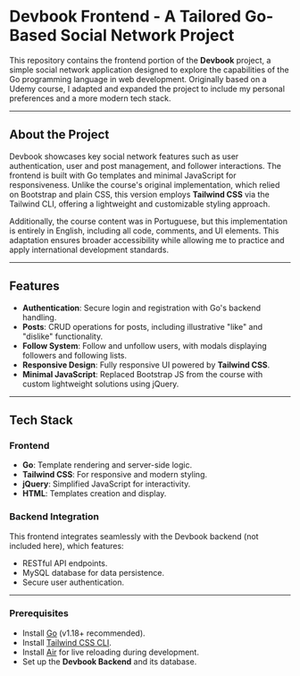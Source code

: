# Devbook Frontend - A Tailored Go-Based Social Network Project

This repository contains the frontend portion of the **Devbook** project, a simple social network application designed to explore the capabilities of the Go programming language in web development. 
Originally based on a Udemy course, I adapted and expanded the project to include my personal preferences and a more modern tech stack.

---

## About the Project

Devbook showcases key social network features such as user authentication, user and post management, and follower interactions. 
The frontend is built with Go templates and minimal JavaScript for responsiveness. Unlike the course's original implementation, 
which relied on Bootstrap and plain CSS, this version employs **Tailwind CSS** via the Tailwind CLI, offering a lightweight and customizable styling approach.

Additionally, the course content was in Portuguese, but this implementation is entirely in English, including all code, comments, and UI elements. 
This adaptation ensures broader accessibility while allowing me to practice and apply international development standards.

---

## Features

- **Authentication**: Secure login and registration with Go's backend handling.
- **Posts**: CRUD operations for posts, including illustrative "like" and "dislike" functionality.
- **Follow System**: Follow and unfollow users, with modals displaying followers and following lists.
- **Responsive Design**: Fully responsive UI powered by **Tailwind CSS**.
- **Minimal JavaScript**: Replaced Bootstrap JS from the course with custom lightweight solutions using jQuery.

---

## Tech Stack

### Frontend
- **Go**: Template rendering and server-side logic.
- **Tailwind CSS**: For responsive and modern styling.
- **jQuery**: Simplified JavaScript for interactivity.
- **HTML**: Templates creation and display.

### Backend Integration
This frontend integrates seamlessly with the Devbook backend (not included here), which features:
- RESTful API endpoints.
- MySQL database for data persistence.
- Secure user authentication.

---

### Prerequisites
- Install [Go](https://go.dev/doc/install) (v1.18+ recommended).
- Install [Tailwind CSS CLI](https://tailwindcss.com/docs/installation).
- Install [Air](https://github.com/cosmtrek/air) for live reloading during development.
- Set up the **Devbook Backend** and its database.
